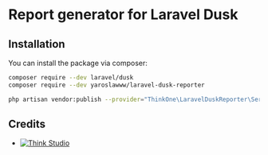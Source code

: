 # Report generator for Laravel Dusk

## Installation

You can install the package via composer:

```bash
composer require --dev laravel/dusk
composer require --dev yaroslawww/laravel-dusk-reporter

php artisan vendor:publish --provider="ThinkOne\LaravelDuskReporter\ServiceProvider" --tag="config"
```

## Credits

- [![Think Studio](https://yaroslawww.github.io/images/sponsors/packages/logo-think-studio.png)](https://think.studio/)
